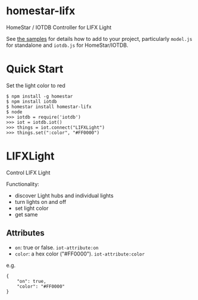 # homestar-lifx
HomeStar / IOTDB Controller for LIFX Light

See <a href="samples/">the samples</a> for details how to add to your project,
particularly <code>model.js</code> for standalone
and <code>iotdb.js</code> for HomeStar/IOTDB.

# Quick Start

Set the light color to red

	$ npm install -g homestar
	$ npm install iotdb
	$ homestar install homestar-lifx
	$ node
	>>> iotdb = require('iotdb')
	>>> iot = iotdb.iot()
	>>> things = iot.connect("LIFXLight")
	>>> things.set(":color", "#FF0000")

# LIFXLight

Control LIFX Light

Functionality:

* discover Light hubs and individual lights
* turn lights on and off
* set light color
* get same

## Attributes

* <code>on</code>: true or false.  <code>iot-attribute:on</code>
* <code>color</code>: a hex color ("#FF0000").  <code>iot-attribute:color</code>

e.g.

    {
        "on": true,
        "color": "#FF0000"
    }


